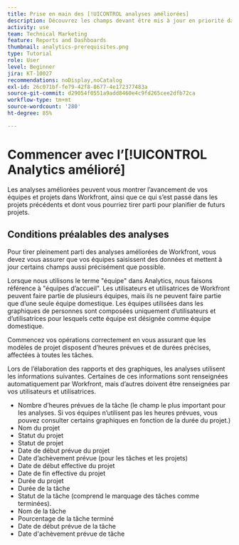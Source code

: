 ```yaml
---
title: Prise en main des [!UICONTROL analyses améliorées]
description: Découvrez les champs devant être mis à jour en priorité dans Workfront afin de permettre aux analyses améliorées de vous montrer l’avancement de vos équipes et projets.
activity: use
team: Technical Marketing
feature: Reports and Dashboards
thumbnail: analytics-prerequisites.png
type: Tutorial
role: User
level: Beginner
jira: KT-10027
recommendations: noDisplay,noCatalog
exl-id: 26c071bf-fe79-42f8-8677-4e172377483a
source-git-commit: d29054f0551a9add8460e4c9fd265cee2dfb72ca
workflow-type: tm+mt
source-wordcount: '280'
ht-degree: 85%

---
```


# Commencer avec l’[!UICONTROL Analytics amélioré]

Les analyses améliorées peuvent vous montrer l’avancement de vos équipes et projets dans Workfront, ainsi que ce qui s’est passé dans les projets précédents et dont vous pourriez tirer parti pour planifier de futurs projets.

## Conditions préalables des analyses

Pour tirer pleinement parti des analyses améliorées de Workfront, vous devez vous assurer que vos équipes saisissent des données et mettent à jour certains champs aussi précisément que possible.

Lorsque nous utilisons le terme &quot;équipe&quot; dans Analytics, nous faisons référence à &quot;équipes d’accueil&quot;. Les utilisateurs et utilisatrices de Workfront peuvent faire partie de plusieurs équipes, mais ils ne peuvent faire partie que d’une seule équipe domestique. Les équipes utilisées dans les graphiques de personnes sont composées uniquement d’utilisateurs et d’utilisatrices pour lesquels cette équipe est désignée comme équipe domestique.

Commencez vos opérations correctement en vous assurant que les modèles de projet disposent d’heures prévues et de durées précises, affectées à toutes les tâches.

Lors de l’élaboration des rapports et des graphiques, les analyses utilisent les informations suivantes. Certaines de ces informations sont renseignées automatiquement par Workfront, mais d’autres doivent être renseignées par vos utilisateurs et utilisatrices.

* Nombre d’heures prévues de la tâche (le champ le plus important pour les analyses. Si vos équipes n’utilisent pas les heures prévues, vous pouvez consulter certains graphiques en fonction de la durée du projet.)
* Nom du projet
* Statut du projet
* Statut de projet
* Date de début prévue du projet
* Date d’achèvement prévue (pour les tâches et les projets)
* Date de début effective du projet
* Date de fin effective du projet
* Durée du projet
* Durée de la tâche
* Statut de la tâche (comprend le marquage des tâches comme terminées).
* Nom de la tâche
* Pourcentage de la tâche terminé
* Date de début prévue de la tâche
* Date d&#39;achèvement prévue de tâche

